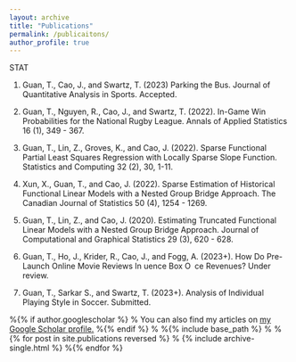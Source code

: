 ```yaml
---
layout: archive
title: "Publications"
permalink: /publicaitons/
author_profile: true
---
```


STAT

1. Guan, T., Cao, J., and Swartz, T. (2023) Parking the Bus. Journal of Quantitative Analysis in Sports. Accepted.

2. Guan, T., Nguyen, R., Cao, J., and Swartz, T. (2022). In-Game Win Probabilities for the National Rugby League. Annals of Applied Statistics 16 (1), 349 - 367.

3. Guan, T., Lin, Z., Groves, K., and Cao, J. (2022). Sparse Functional Partial Least Squares Regression with Locally Sparse Slope Function. Statistics and Computing 32 (2), 30, 1-11.

4. Xun, X., Guan, T., and Cao, J. (2022). Sparse Estimation of Historical Functional Linear Models with a Nested Group Bridge Approach.
The Canadian Journal of Statistics 50 (4), 1254 - 1269.

5. Guan, T., Lin, Z., and Cao, J. (2020). Estimating Truncated Functional Linear Models with a Nested Group Bridge Approach. Journal
of Computational and Graphical Statistics 29 (3), 620 - 628.

6. Guan, T., Ho, J., Krider, R., Cao, J., and Fogg, A. (2023+). How Do Pre-Launch Online Movie Reviews In
uence Box O ce Revenues? Under review.

7. Guan, T., Sarkar S., and Swartz, T. (2023+). Analysis of Individual Playing Style in Soccer. Submitted.

%{% if author.googlescholar %}
%  You can also find my articles on <u><a href="{{author.googlescholar}}">my Google Scholar profile</a>.</u>
%{% endif %}
%
%{% include base_path %}
%
%{% for post in site.publications reversed %}
%  {% include archive-single.html %}
%{% endfor %}
